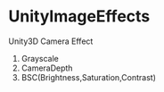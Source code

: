 # UnityImageEffects
Unity3D Camera Effect

1. Grayscale
2. CameraDepth
3. BSC(Brightness,Saturation,Contrast)
